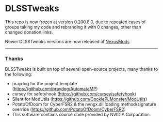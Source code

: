 # DLSSTweaks

This repo is now frozen at version 0.200.8.0, due to repeated cases of groups taking my code and rebranding it with 0 changes, other than changed donation links.

Newer DLSSTweaks versions are now released at [NexusMods](https://www.nexusmods.com/site/mods/550)

---
### Thanks
DLSSTweaks is built on top of several open-source projects, many thanks to the following:

- praydog for the project template (https://github.com/praydog/AutomataMP)
- cursey for safetyhook (https://github.com/cursey/safetyhook)
- Silent for ModUtils (https://github.com/CookiePLMonster/ModUtils)
- PotatoOfDoom for CyberFSR2 & the nvngx.dll loading method/signature override (https://github.com/PotatoOfDoom/CyberFSR2)
- This software contains source code provided by NVIDIA Corporation.
